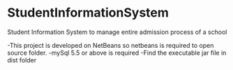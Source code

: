 # StudentInformationSystem
Student Information System to manage entire admission process of a school 

-This project is developed on NetBeans so netbeans is required to open source folder.
-mySql 5.5 or above is required
-Find the executable jar file in dist folder
